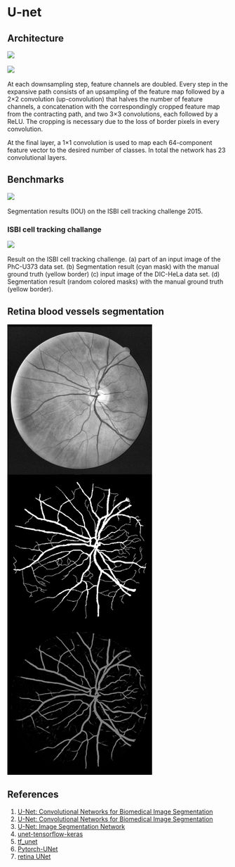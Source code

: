 # U-net

## Architecture 

![](https://neurohive.io/wp-content/uploads/2018/11/U-net-neural-network-medicine.png)

![](https://neurohive.io/wp-content/uploads/2018/11/u-net-x.png)

At each downsampling step, feature channels are doubled. Every step in the expansive path consists of an upsampling of the feature map followed by a 2×2 convolution (up-convolution) that halves the number of feature channels, a concatenation with the correspondingly cropped feature map from the contracting path, and two 3×3 convolutions, each followed by a ReLU. The cropping is necessary due to the loss of border pixels in every convolution.

At the final layer, a 1×1 convolution is used to map each 64-component feature vector to the desired number of classes. In total the network has 23 convolutional layers.

## Benchmarks

![](https://neurohive.io/wp-content/uploads/2018/11/Capture-5.jpg)

Segmentation results (IOU) on the ISBI cell tracking challenge 2015.

### ISBI cell tracking challange

![](https://neurohive.io/wp-content/uploads/2018/11/Capture-6.jpg)

Result on the ISBI cell tracking challenge. (a) part of an input image of the PhC-U373 data set. (b) Segmentation result (cyan mask) with the manual ground truth (yellow border) (c) input image of the DIC-HeLa data set. (d) Segmentation result (random colored masks) with the manual ground truth (yellow border).

## Retina blood vessels segmentation

![Retina vessels segmentation](https://raw.githubusercontent.com/orobix/retina-unet/master/test/test_Original_GroundTruth_Prediction3.png)


## References 

1. [U-Net: Convolutional Networks for Biomedical Image Segmentation](https://lmb.informatik.uni-freiburg.de/people/ronneber/u-net/)
1. [U-Net: Convolutional Networks for Biomedical Image Segmentation](https://arxiv.org/pdf/1505.04597.pdf)
1. [U-Net: Image Segmentation Network](https://neurohive.io/en/popular-networks/u-net/)
1. [unet-tensorflow-keras](https://github.com/zizhaozhang/unet-tensorflow-keras/blob/master/model.py)
1. [tf_unet](https://github.com/jakeret/tf_unet/blob/master/tf_unet/unet.py)
1. [Pytorch-UNet](https://github.com/milesial/Pytorch-UNet/blob/master/unet/unet_model.py)
1. [retina UNet](https://github.com/orobix/retina-unet)
